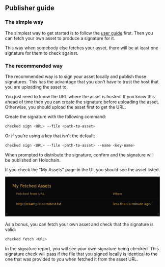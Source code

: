 ## Publisher guide

### The simple way

The simplest way to get started is to follow the [user guide](./user-guide.md) first. Then you can fetch your own 
asset to produce a signature for it.

This way when somebody else fetches your asset, there will be at least one signature for them to check against.

### The recommended way

The recommended way is to sign your asset locally and publish those signatures. This has the advantage that you don't 
have to trust the host that you are uploading the asset to.

You just need to know the URL where the asset is hosted. If you know this ahead of time then you can create the 
signature before uploading the asset. Otherwise, you should upload the asset first to get the URL.

Create the signature with the following command:

```bash
checked sign <URL> --file <path-to-asset>
```

Or if you're using a key that isn't the default:

```bash
checked sign <URL> --file <path-to-asset> --name <key-name>
```

When prompted to distribute the signature, confirm and the signature will be published on Holochain.

If you check the "My Assets" page in the UI, you should see the asset listed.

![signed-asset.png](signed-asset.png)

As a bonus, you can fetch your own asset and check that the signature is valid:

```bash
checked fetch <URL>
```

In the signature report, you will see your own signature being checked. This signature check will pass if the 
file that you signed locally is identical to the one that was provided to you when fetched it from the asset URL.
